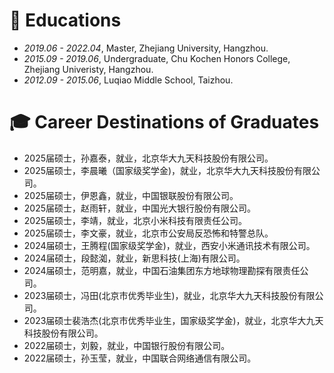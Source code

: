 
# 📖 Educations
- *2019.06 - 2022.04*, Master, Zhejiang University, Hangzhou.
- *2015.09 - 2019.06*, Undergraduate, Chu Kochen Honors College, Zhejiang Univeristy, Hangzhou.
- *2012.09 - 2015.06*, Luqiao Middle School, Taizhou.

# 🎓 Career Destinations of Graduates​
- 2025届硕士，孙嘉泰，就业，北京华大九天科技股份有限公司。
- 2025届硕士，李晨曦（国家级奖学金)，就业，北京华大九天科技股份有限公司。
- 2025届硕士，伊恩鑫，就业，中国银联股份有限公司。
- 2025届硕士，赵雨轩，就业，中国光大银行股份有限公司。
- 2025届硕士，李靖，就业，北京小米科技有限责任公司。
- 2025届硕士，李文豪，就业，北京市公安局反恐怖和特警总队。
- 2024届硕士，王腾程(国家级奖学金)，就业，西安小米通讯技术有限公司。
- 2024届硕士，段懿洳，就业，新思科技(上海)有限公司。
- 2024届硕士，范明嘉，就业，中国石油集团东方地球物理勘探有限责任公司。
- 2023届硕士，冯田(北京市优秀毕业生)，就业，北京华大九天科技股份有限公司。
- 2023届硕士裴浩杰(北京市优秀毕业生，国家级奖学金)，就业，北京华大九天科技股份有限公司。
- 2022届硕士，刘毅，就业，中国银行股份有限公司。
- 2022届硕士，孙玉莹，就业，中国联合网络通信有限公司。
